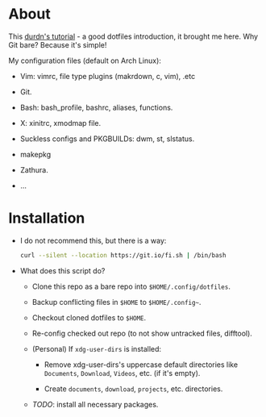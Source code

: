 # About

This [durdn's tutorial] - a good dotfiles introduction, it brought me
here. Why Git bare? Because it's simple!

My configuration files (default on Arch Linux):

  - Vim: vimrc, file type plugins (makrdown, c, vim), .etc

  - Git.

  - Bash: bash_profile, bashrc, aliases, functions.

  - X: xinitrc, xmodmap file.

  - Suckless configs and PKGBUILDs: dwm, st, slstatus.

  - makepkg

  - Zathura.

  - ...

[durdn's tutorial]: https://www.atlassian.com/git/tutorials/dotfiles
"durdn's tutorial"

# Installation

- I do not recommend this, but there is a way:

  ```bash
  curl --silent --location https://git.io/fi.sh | /bin/bash
  ```

- What does this script do?

  + Clone this repo as a bare repo into `$HOME/.config/dotfiles`.

  + Backup conflicting files in `$HOME` to `$HOME/.config~`.

  + Checkout cloned dotfiles to `$HOME`.

  + Re-config checked out repo (to not show untracked files, difftool).

  + (Personal) If `xdg-user-dirs` is installed:

    * Remove xdg-user-dirs's uppercase default directories like
      `Documents`, `Download`, `Videos`, etc. (if it's empty).

    * Create `documents`, `download`, `projects`, etc. directories.

  + *TODO*: install all necessary packages.
